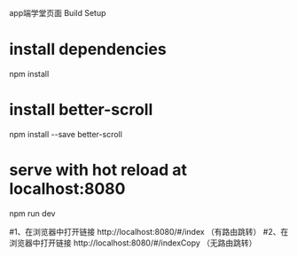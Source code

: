 app端学堂页面
Build Setup

# install dependencies
npm install

# install better-scroll
npm install --save better-scroll

# serve with hot reload at localhost:8080
npm run dev

#1、在浏览器中打开链接 http://localhost:8080/#/index （有路由跳转）
#2、在浏览器中打开链接 http://localhost:8080/#/indexCopy （无路由跳转）

